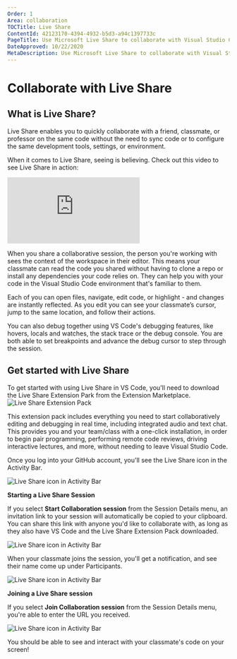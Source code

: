 ```yaml
---
Order: 1
Area: collaboration
TOCTitle: Live Share
ContentId: 42123170-4394-4932-b5d3-a94c1397733c
PageTitle: Use Microsoft Live Share to collaborate with Visual Studio Code
DateApproved: 10/22/2020
MetaDescription: Use Microsoft Live Share to collaborate with Visual Studio Code
---
```

# Collaborate with Live Share

## What is Live Share?

Live Share enables you to quickly collaborate with a friend, classmate, or professor on the same code without the need to sync code or to configure the same development tools, settings, or environment.

When it comes to Live Share, seeing is believing. Check out this video to see Live Share in action:

<iframe src="https://youtube.com/embed/A2ceblXTBBc?rel=0&amp;disablekb=0&amp;modestbranding=1&amp;showinfo=0" frameborder="0" allowfullscreen></iframe>

When you share a collaborative session, the person you're working with sees the context of the workspace in their editor. This means your classmate can read the code you shared without having to clone a repo or install any dependencies your code relies on. They can help you with your code in the Visual Studio Code environment that's familiar to them.

Each of you can open files, navigate, edit code, or highlight - and changes are instantly reflected. As you edit you can see your classmate’s cursor, jump to the same location, and follow their actions.

You can also debug together using VS Code's debugging features, like hovers, locals and watches, the stack trace or the debug console. You are both able to set breakpoints and advance the debug cursor to step through the session.

## Get started with Live Share

To get started with using Live Share in VS Code, you'll need to download the Live Share Extension Park from the Extension Marketplace.
<img src="images/liveshare-extension-pack.png" alt="Live Share Extension Pack" aria-hidden="true" class="thumb"/>

This extension pack includes everything you need to start collaboratively editing and debugging in real time, including integrated audio and text chat. This provides you and your team/class with a one-click installation, in order to begin pair programming, performing remote code reviews, driving interactive lectures, and more, without needing to leave Visual Studio Code.

Once you log into your GitHub account, you'll see the Live Share icon in the Activity Bar.

<img src="images/liveshare-icon.png" alt="Live Share icon in Activity Bar" aria-hidden="true" class="thumb"/>

**Starting a Live Share Session**

If you select **Start Collaboration session** from the Session Details menu, an invitation link to your session will automatically be copied to your clipboard. You can share this link with anyone you'd like to collaborate with, as long as they also have VS Code and the Live Share Extension Pack downloaded.

<img src="images/liveshare-invitation.png" alt="Live Share icon in Activity Bar" aria-hidden="true" class="thumb"/>

When your classmate joins the session, you'll get a notification, and see their name come up under Participants.

<img src="images/liveshare-joined.png" alt="Live Share icon in Activity Bar" aria-hidden="true" class="thumb"/>

**Joining a Live Share session**

If you select **Join Collaboration session** from the Session Details menu, you're able to enter the URL you received.

<img src="images/liveshare-join-session.png" alt="Live Share icon in Activity Bar" aria-hidden="true" class="thumb"/>

You should be able to see and interact with your classmate's code on your screen!
